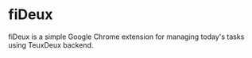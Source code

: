 fiDeux
===============

fiDeux is a simple Google Chrome extension for managing today's tasks using TeuxDeux backend.
